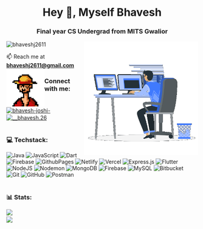 <h1 align="center">Hey 👋, Myself Bhavesh</h1>
<h3 align="center">Final year CS Undergrad from MITS Gwalior</h3>


  <img src="https://github.com/bhaveshj2611/bhaveshj2611/raw/main/gif/229223263-cf2e4b07-2615-4f87-9c38-e37600f8381a.gif" alt="Developer" width="300" height="300" align="right">



<p align="left"> <img src="https://komarev.com/ghpvc/?username=bhaveshj2611&label=Profile%20views&color=0e75b6&style=flat" alt="bhaveshj2611" /> </p>

📫
Reach me at **bhaveshj2611@gmail.com**
 <img src="https://github.com/bhaveshj2611/bhaveshj2611/raw/main/gif/227779362-cacda485-cab4-4e28-8a27-a4d2a918a7ac.gif" alt="Luffy" width="100" height="100" align="left">
<h3 align="left">Connect with me:</h3>
<p align="left">
<a href="https://linkedin.com/in/bhaveshjoshi26" target="blank"><img align="center" src="https://raw.githubusercontent.com/rahuldkjain/github-profile-readme-generator/master/src/images/icons/Social/linked-in-alt.svg" alt="bhavesh-joshi-" height="30" width="40" /></a>
<a href="https://instagram.com/__bhavesh.26" target="blank"><img align="center" src="https://raw.githubusercontent.com/rahuldkjain/github-profile-readme-generator/master/src/images/icons/Social/instagram.svg" alt="__bhavesh.26" height="30" width="40" /></a>
</p>

#  <h3 align="left"> 💻 Techstack: </h3>
![Java](https://img.shields.io/badge/java-%23ED8B00.svg?style=for-the-badge&logo=openjdk&logoColor=white) ![JavaScript](https://img.shields.io/badge/javascript-%23323330.svg?style=for-the-badge&logo=javascript&logoColor=%23F7DF1E) ![Dart](https://img.shields.io/badge/dart-%230175C2.svg?style=for-the-badge&logo=dart&logoColor=white) ![Firebase](https://img.shields.io/badge/firebase-%23039BE5.svg?style=for-the-badge&logo=firebase) ![GithubPages](https://img.shields.io/badge/github%20pages-121013?style=for-the-badge&logo=github&logoColor=white) ![Netlify](https://img.shields.io/badge/netlify-%23000000.svg?style=for-the-badge&logo=netlify&logoColor=#00C7B7) ![Vercel](https://img.shields.io/badge/vercel-%23000000.svg?style=for-the-badge&logo=vercel&logoColor=white) ![Express.js](https://img.shields.io/badge/express.js-%23404d59.svg?style=for-the-badge&logo=express&logoColor=%2361DAFB) ![Flutter](https://img.shields.io/badge/Flutter-%2302569B.svg?style=for-the-badge&logo=Flutter&logoColor=white) ![NodeJS](https://img.shields.io/badge/node.js-6DA55F?style=for-the-badge&logo=node.js&logoColor=white) ![Nodemon](https://img.shields.io/badge/NODEMON-%23323330.svg?style=for-the-badge&logo=nodemon&logoColor=%BBDEAD) ![MongoDB](https://img.shields.io/badge/MongoDB-%234ea94b.svg?style=for-the-badge&logo=mongodb&logoColor=white) ![Firebase](https://img.shields.io/badge/firebase-a08021?style=for-the-badge&logo=firebase&logoColor=ffcd34) ![MySQL](https://img.shields.io/badge/mysql-4479A1.svg?style=for-the-badge&logo=mysql&logoColor=white) ![Bitbucket](https://img.shields.io/badge/bitbucket-%230047B3.svg?style=for-the-badge&logo=bitbucket&logoColor=white) ![Git](https://img.shields.io/badge/git-%23F05033.svg?style=for-the-badge&logo=git&logoColor=white) ![GitHub](https://img.shields.io/badge/github-%23121011.svg?style=for-the-badge&logo=github&logoColor=white) ![Postman](https://img.shields.io/badge/Postman-FF6C37?style=for-the-badge&logo=postman&logoColor=white)

#  <h3 align="left"> 📊 Stats: </h3>
![](https://github-readme-streak-stats.herokuapp.com/?user=bhaveshj2611&theme=dark&hide_border=false)<br/>
![](https://github-readme-stats.vercel.app/api/top-langs/?username=bhaveshj2611&theme=dark&hide_border=false&include_all_commits=false&count_private=false&layout=compact)

